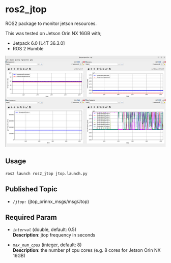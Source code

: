 # ros2_jtop
ROS2 package to monitor jetson resources. 

This was tested on Jetson Orin NX 16GB with;
- Jetpack 6.0 [L4T 36.3.0]
- ROS 2 Humble 

<img src="jtop_rqt_gui.png" width="1000"/> 

## Usage
```
ros2 launch ros2_jtop jtop.launch.py
```

## Published Topic
- *`/jtop:`* (jtop_orinnx_msgs/msg/Jtop)  

## Required Param
- *`interval`* (double, default: 0.5)  
  **Description**:  jtop frequency in seconds  

- *`max_num_cpus`* (integer, default: 8)  
  **Description**:  the number pf cpu cores (e.g. 8 cores for Jetson Orin NX 16GB)  
